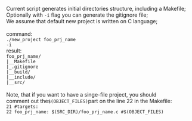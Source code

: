 Current script generates initial directories structure,
including a Makefile; <br>
Optionally with <code>-i</code> flag you can generate the gitignore
file; <br>
We assume that default new project is written on C language; <br>
<br>command:
<br>
<code>./new_project foo_prj_name -i</code>
<br>result:
<br>
<code>foo_prj_name/</code>
<br>
<code>|__Makefile</code>
<br>
<code>|_.gitignore</code>
<br>
<code>|__build/</code>
<br>
<code>|__include/</code>
<br>
<code>|__src/</code> <br>
<br>
Note, that if you want to have a singe-file project, you should
<br>
comment out the<code>$(OBJECT_FILES)</code>part on the line 22
in the Makefile:
<br>
<code>21  #targets:</code><br>
<code>22  foo_prj_name: $(SRC_DIR)/foo_prj_name.c #$(OBJECT_FILES)
</code>
